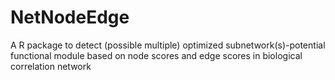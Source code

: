 # NetNodeEdge

A R package to detect (possible multiple) optimized subnetwork(s)-potential functional module based on 
node scores and edge scores in biological correlation network 
